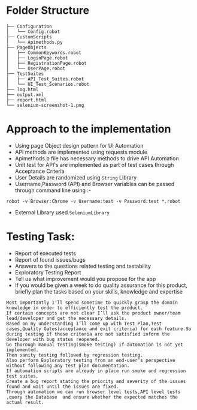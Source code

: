 # Folder Structure

```
├── Configuration
│   └── Config.robot
├── CustomScripts
│   └── Apimethods.py
├── PageObjects
│   ├── CommonKeywords.robot
│   ├── LoginPage.robot
│   ├── RegistrationPage.robot
│   └── UserPage.robot
├── TestSuites
│   ├── API_Test_Suites.robot
│   └── UI_Test_Scenarios.robot
├── log.html
├── output.xml
├── report.html
└── selenium-screenshot-1.png
```

# Approach to the implementation 

* Using page Object design pattern for UI Automation
* API methods are implemented using requests module 
* Apimethods.p file has necessary methods to drive API Automation
* Unit test for API's are implemented as part of test cases through Acceptance Criteria
* User Details are randomized using `String` Library 
* Username,Password (API) and Browser variables can be passed through command line using :-
```cd TestSuites
robot -v Browser:Chrome -v Username:test -v Password:test *.robot 
```
* External Library used `SeleniumLibrary`  



# Testing Task: 

* Report of executed tests 
* Report of found issues/bugs 
* Answers to the questions related testing and testability 
* Exploratory Testing Report  
* Tell us what improvement would you propose for the app 
* If you would be given a week to do quality assurance for this product, briefly plan the tasks based on your skills, knowledge and expertise 

 ``` 
 Most importantly I’ll spend sometime to quickly grasp the domain knowledge in order to efficiently test the product.
 If certain concepts are not clear I’ll ask the product owner/team lead/developer and get the necessary details.
 Based on my understanding I’ll come up with Test Plan,Test cases,Quality Gates(acceptance and exit criteria) for each feature.So during testing if these criteria are not satisfied inform the developer with bug status reopened.
 Go thorough manual testing(smoke testing) if automation is not yet implemented.
 Then sanity testing followed by regression testing.
 Also perform Exploratory testing from an end-user’s perspective without following any test plan documentation.
If automation scripts are already in place run smoke and regression test suites.
Create a bug report stating the priority and severity of the issues found and wait until the issues are fixed.
Through automation we can run browser level tests,API level tests ,query the Database  and ensure whether the expected matches the actual result.
```
 
